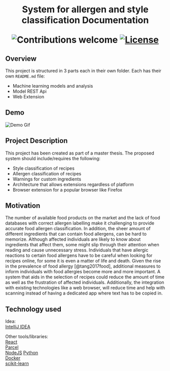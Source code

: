 
<h1 align="center">
  <!--<a name="logo" href=""><img src="" alt="Logo" width="200"></a>-->
  <br>
  System for allergen and style classification Documentation

  ![Contributions welcome](https://img.shields.io/badge/contributions-welcome-green.svg)
  [![License](https://img.shields.io/badge/license-MIT-blue.svg)](https://opensource.org/licenses/MIT)
</h1>

## Overview

This project is structured in 3 parts each in their own folder. Each has their own `README.md` file:

- Machine learning models and analysis
- Model REST Api
- Web Extension

## Demo

![Demo Gif](./images/demo.gif)

## Project Description

This project has been created as part of a master thesis. The proposed system should include/requires the following:

- Style classification of recipes
- Allergen classification of recipes
- Warnings for custom ingredients
- Architecture that allows extensions regardless of platform
- Browser extension for a popular browser like Firefox

## Motivation

The number of available food products on the market and the lack of food databases with correct allergen labelling make it challenging to provide accurate food allergen classification.
In addition, the sheer amount of different ingredients that can contain food allergens, can be hard to memorize. Although affected individuals are likely to know about ingredients that affect them, some might slip through their attention when reading and cause unnecessary stress.
Individuals that have allergic reactions to certain food allergens have to be careful when looking for recipes online, for some it is even a matter of life and death.
Given the rise in the prevalence of food allergy [@tang2017food], additional measures to inform individuals with food allergies become more and more important. A system that aids in the selection of recipes could reduce the amount of time as well as the frustration of affected individuals. Additionally, the integration with existing technologies like a web browser, will reduce time and help with scanning instead of having a dedicated app where text has to be copied in.

## Technology used

Idea:  
[IntelliJ IDEA](https://www.jetbrains.com/idea/)  

Other tools/libraries:  
[React](https://reactjs.org/)  
[Parcel](https://parceljs.org/)  
[NodeJS](https://nodejs.org/)
[Python](https://www.python.org/)  
[Docker](https://www.docker.com/)  
[scikit-learn](https://scikit-learn.org/)
